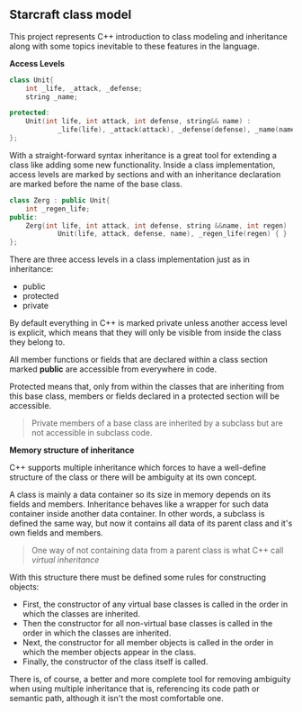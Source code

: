 ## Starcraft class model ##

This project represents C++ introduction to class modeling and inheritance along with some topics inevitable to these
features in the language.


**Access Levels**

~~~cpp
class Unit{
    int _life, _attack, _defense;
    string _name;

protected:
    Unit(int life, int attack, int defense, string&& name) :
            _life(life), _attack(attack), _defense(defense), _name(name){}
};
~~~

With a straight-forward syntax inheritance is a great tool for extending a class like adding some new functionality.
Inside a class implementation, access levels are marked by sections and with an inheritance declaration are marked before
the name of the base class.

~~~cpp
class Zerg : public Unit{
    int _regen_life;
public:
    Zerg(int life, int attack, int defense, string &&name, int regen) :
            Unit(life, attack, defense, name), _regen_life(regen) { }
};
~~~

There are three access levels in a class implementation just as in inheritance:
  * public
  * protected
  * private

By default everything in C++ is marked private unless another access level is explicit, which means that they will only
be visible from inside the class they belong to.

All member functions or fields that are declared within a class section marked **public** are accessible from everywhere
in code.

Protected means that, only from within the classes that are inheriting from this base class, members or fields declared
in a protected section will be accessible.

> Private members of a base class are inherited by a subclass but are not accessible in subclass code.

**Memory structure of inheritance**

C++ supports multiple inheritance which forces to have a well-define structure of the class or there will be ambiguity at
its own concept.

A class is mainly a data container so its size in memory depends on its fields and members.
Inheritance behaves like a wrapper for such data container inside another data container. In other words,
a subclass is defined the same way, but now it contains all data of its parent class and it's own fields and members.

> One way of not containing data from a parent class is what C++ call *virtual inheritance*

With this structure there must be defined some rules for constructing objects:
  * First, the constructor of any virtual base classes is called in the order in which the classes are inherited.
  * Then the constructor for all non-virtual base classes is called in the order in which the classes are inherited.
  * Next, the constructor for all member objects is called in the order in which the member objects appear in the class.
  * Finally, the constructor of the class itself is called.

There is, of course, a better and more complete tool for removing ambiguity when using multiple inheritance that is, referencing
its code path or semantic path, although it isn't the most comfortable one.